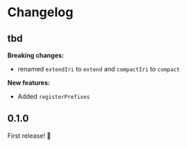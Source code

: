 # Changelog

## tbd

**Breaking changes:**
- renamed `extendIri` to `extend` and `compactIri` to `compact`

**New features:**
- Added `registerPrefixes`

## 0.1.0

First release! :tada:

